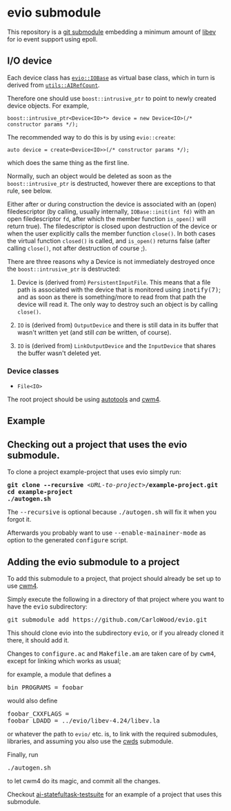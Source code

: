 # evio submodule

This repository is a [git submodule](https://git-scm.com/book/en/v2/Git-Tools-Submodules)
embedding a minimum amount of [libev](http://software.schmorp.de/pkg/libev.html) for io event support using epoll.

## I/O device

Each device class has [`evio::IOBase`](Device.h) as virtual base class, which in turn is derived from [`utils::AIRefCount`](../utils/AIRefCount.h).

Therefore one should use `boost::intrusive_ptr` to point to newly created device objects. For example,

```
boost::intrusive_ptr<Device<IO>*> device = new Device<IO>(/* constructor params */);
```

The recommended way to do this is by using `evio::create`:

```
auto device = create<Device<IO>>(/* constructor params */);
```

which does the same thing as the first line.

Normally, such an object would be deleted as soon as the `boost::intrusive_ptr` is destructed,
however there are exceptions to that rule, see below.

Either after or during construction the device is associated with an (open) filedescriptor
(by calling, usually internally, `IOBase::init(int fd)` with an open filedescriptor `fd`,
after which the member function `is_open()` will return true). The filedescriptor is closed
upon destruction of the device or when the user explicitly calls the member function `close()`.
In both cases the virtual function `closed()` is called, and `is_open()`
returns false (after calling `close()`, not after destruction of course ;).

There are three reasons why a Device is not immediately destroyed once the `boost::intrusive_ptr`
is destructed:

1. Device is (derived from) `PersistentInputFile`. This means that a file path is associated
   with the device that is monitored using <tt>inotify(7)</tt>; and as soon as there is
   something/more to read from that path the device will read it. The only way to destroy
   such an object is by calling `close()`.

2. `IO` is (derived from) `OutputDevice` and there is still data in its buffer that wasn't
   written yet (and still <em>can</em> be written, of course).

3. `IO` is (derived from) `LinkOutputDevice` and the `InputDevice` that shares the buffer
   wasn't deleted yet.

### Device classes

* `File<IO>`

The root project should be using
[autotools](https://en.wikipedia.org/wiki/GNU_Build_System_autotools) and
[cwm4](https://github.com/CarloWood/cwm4).

## Example

## Checking out a project that uses the evio submodule.

To clone a project example-project that uses evio simply run:

<pre>
<b>git clone --recursive</b> &lt;<i>URL-to-project</i>&gt;<b>/example-project.git</b>
<b>cd example-project</b>
<b>./autogen.sh</b>
</pre>

The <tt>--recursive</tt> is optional because <tt>./autogen.sh</tt> will fix
it when you forgot it.

Afterwards you probably want to use <tt>--enable-mainainer-mode</tt>
as option to the generated <tt>configure</tt> script.

## Adding the evio submodule to a project

To add this submodule to a project, that project should already
be set up to use [cwm4](https://github.com/CarloWood/cwm4).

Simply execute the following in a directory of that project
where you want to have the <tt>evio</tt> subdirectory:

<pre>
git submodule add https://github.com/CarloWood/evio.git
</pre>

This should clone evio into the subdirectory <tt>evio</tt>, or
if you already cloned it there, it should add it.

Changes to <tt>configure.ac</tt> and <tt>Makefile.am</tt>
are taken care of by <tt>cwm4</tt>, except for linking
which works as usual;

for example, a module that defines a

<pre>
bin_PROGRAMS = foobar
</pre>

would also define

<pre>
foobar_CXXFLAGS =
foobar_LDADD = ../evio/libev-4.24/libev.la
</pre>

or whatever the path to `evio/` etc. is, to link with the required submodules,
libraries, and assuming you also use the [cwds](https://github.com/CarloWood/cwds) submodule.

Finally, run

<pre>
./autogen.sh
</pre>

to let cwm4 do its magic, and commit all the changes.

Checkout [ai-statefultask-testsuite](https://github.com/CarloWood/ai-statefultask-testsuite)
for an example of a project that uses this submodule.
